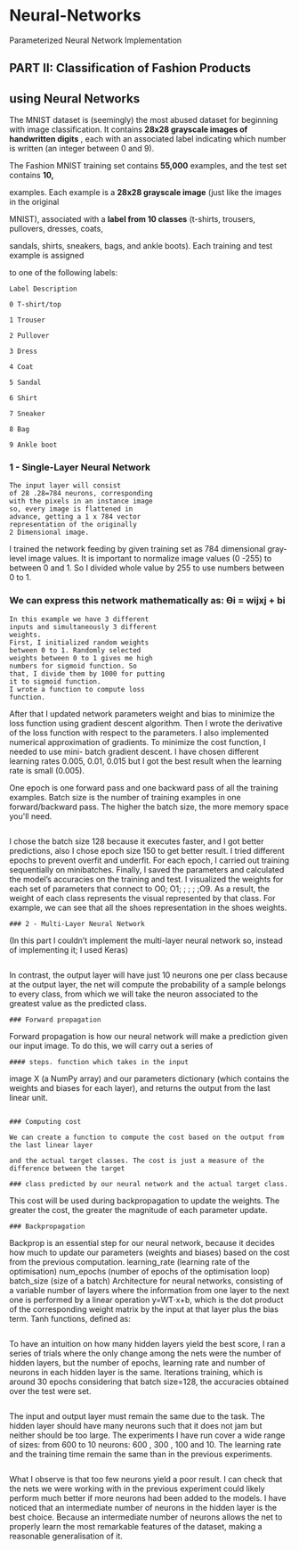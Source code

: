 # Neural-Networks
Parameterized Neural Network Implementation
## PART II: Classification of Fashion Products

## using Neural Networks

The MNIST dataset is (seemingly) the most abused dataset for beginning with image
classification. It contains **28x28 grayscale images of handwritten digits** , each with an
associated label indicating which number is written (an integer between 0 and 9).

The Fashion MNIST training set contains **55,000** examples, and the test set contains **10,**

examples. Each example is a **28x28 grayscale image** (just like the images in the original

MNIST), associated with a **label from 10 classes** (t-shirts, trousers, pullovers, dresses, coats,

sandals, shirts, sneakers, bags, and ankle boots). Each training and test example is assigned

to one of the following labels:

```
Label Description
```
```
0 T-shirt/top
```
```
1 Trouser
```
```
2 Pullover
```
```
3 Dress
```
```
4 Coat
```
```
5 Sandal
```
```
6 Shirt
```
```
7 Sneaker
```
```
8 Bag
```
```
9 Ankle boot
```

### 1 - Single-Layer Neural Network

```
The input layer will consist
of 28 .28=784 neurons, corresponding
with the pixels in an instance image
so, every image is flattened in
advance, getting a 1 x 784 vector
representation of the originally
2 Dimensional image.
```
I trained the network feeding by given training set as 784 dimensional gray-level image
values. It is important to normalize image values (0 -255) to between 0 and 1. So I divided
whole value by 255 to use numbers between 0 to 1.

### We can express this network mathematically as: Ɵi = wijxj + bi

```
In this example we have 3 different
inputs and simultaneously 3 different
weights.
First, I initialized random weights
between 0 to 1. Randomly selected
weights between 0 to 1 gives me high
numbers for sigmoid function. So
that, I divide them by 1000 for putting
it to sigmoid function.
I wrote a function to compute loss
function.
```
After that I updated network parameters weight and bias to minimize the loss function using
gradient descent algorithm.
Then I wrote the derivative of the loss
function with respect to the parameters. I
also implemented numerical
approximation of gradients. To minimize
the cost function, I needed to use mini-
batch gradient descent.
I have chosen different learning rates
0.005, 0.01, 0.015 but I got the best result
when the learning rate is small (0.005).


One epoch is one forward pass and one backward pass of all the training examples.
Batch size is the number of training examples in one forward/backward pass. The higher the
batch size, the more memory space you'll need.
```
```
I chose the batch size 128 because it executes faster, and I got better predictions, also I
chose epoch size 150 to get better result. I tried different epochs to prevent overfit and
underfit.
For each epoch, I carried out training sequentially on minibatches. Finally, I saved the
parameters and calculated the model’s accuracies on the training and test.
I visualized the weights for each set of parameters that connect to O0; O1; ; ; ; ;O9.
As a result, the weight of each class represents the visual represented by that class. For
example, we can see that all the shoes representation in the shoes weights.
```
### 2 - Multi-Layer Neural Network

```
(In this part I couldn’t implement the multi-layer neural network so, instead of implementing
it; I used Keras)
```
```
In contrast, the output layer will
have just 10 neurons one per class
because at the output layer, the
net will compute the probability of
a sample belongs to every class,
from which we will take the
neuron associated to the greatest
value as the predicted class.
```
### Forward propagation

```
Forward propagation is how our neural
network will make a prediction given our input
image. To do this, we will carry out a series of
```
#### steps. function which takes in the input

```
image X (a NumPy array) and
our parameters dictionary (which contains the
weights and biases for each layer), and returns
the output from the last linear unit.
```

### Computing cost

We can create a function to compute the cost based on the output from the last linear layer

and the actual target classes. The cost is just a measure of the difference between the target

### class predicted by our neural network and the actual target class.

```
This cost will be used during backpropagation to update the weights. The greater the cost,
the greater the magnitude of each parameter update.
```
### Backpropagation

```
Backprop is an essential step for our neural network, because it decides how much to
update our parameters (weights and biases) based on the cost from the previous
computation.
learning_rate (learning rate of the optimisation)
num_epochs (number of epochs of the optimisation loop)
batch_size (size of a batch)
Architecture for neural networks, consisting of a variable number of layers where the
information from one layer to the next one is performed by a linear operation y=WT⋅x+b,
which is the dot product of the corresponding weight matrix by the input at that layer plus
the bias term. Tanh functions, defined as:
```
```
To have an intuition on how many hidden layers yield the best score, I ran a series of trials
where the only change among the nets were the number of hidden layers, but the number
of epochs, learning rate and number of neurons in each hidden layer is the same. Iterations
training, which is around 30 epochs considering that batch size=128, the accuracies obtained
over the test were set.
```
```
The input and output layer must remain the same due to the task. The hidden layer should
have many neurons such that it does not jam but neither should be too large.
The experiments I have run cover a wide range of sizes: from 600 to 10 neurons: 600 , 300 ,
100 and 10. The learning rate and the training time remain the same than in the previous
experiments.
```
```
What I observe is that too few neurons yield a poor result. I can check that the nets we were
working with in the previous experiment could likely perform much better if more neurons
had been added to the models. I have noticed that an intermediate number of neurons in
the hidden layer is the best choice. Because an intermediate number of neurons allows the
net to properly learn the most remarkable features of the dataset, making a reasonable
generalisation of it.
